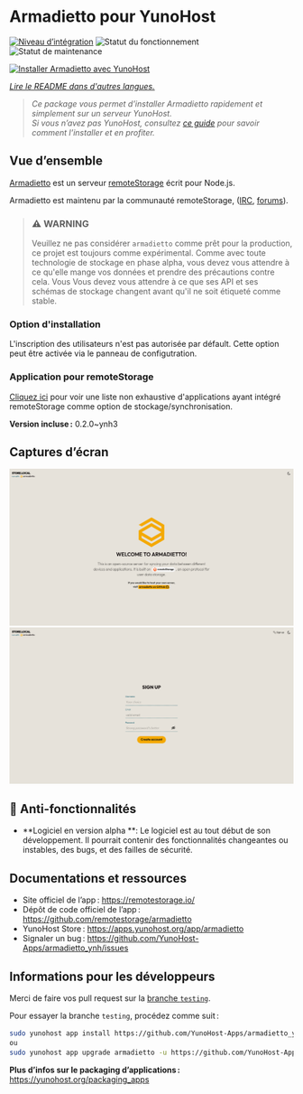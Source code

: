 <!--
Nota bene : ce README est automatiquement généré par <https://github.com/YunoHost/apps/tree/master/tools/readme_generator>
Il NE doit PAS être modifié à la main.
-->

# Armadietto pour YunoHost

[![Niveau d’intégration](https://dash.yunohost.org/integration/armadietto.svg)](https://dash.yunohost.org/appci/app/armadietto) ![Statut du fonctionnement](https://ci-apps.yunohost.org/ci/badges/armadietto.status.svg) ![Statut de maintenance](https://ci-apps.yunohost.org/ci/badges/armadietto.maintain.svg)

[![Installer Armadietto avec YunoHost](https://install-app.yunohost.org/install-with-yunohost.svg)](https://install-app.yunohost.org/?app=armadietto)

*[Lire le README dans d'autres langues.](./ALL_README.md)*

> *Ce package vous permet d’installer Armadietto rapidement et simplement sur un serveur YunoHost.*  
> *Si vous n’avez pas YunoHost, consultez [ce guide](https://yunohost.org/install) pour savoir comment l’installer et en profiter.*

## Vue d’ensemble

[Armadietto](https://github.com/remotestorage/armadietto/) est un serveur [remoteStorage](https://remotestorage.io) écrit pour Node.js.

Armadietto est maintenu par la communauté remoteStorage, ([IRC](https://web.libera.chat/#remotestorage), [forums](https://community.remotestorage.io/)).

> ### :warning: WARNING
> Veuillez ne pas considérer `armadietto` comme prêt pour la production, ce projet est toujours
> comme expérimental.  Comme avec toute technologie de stockage en phase alpha, vous
> devez vous attendre à ce qu'elle mange vos données et prendre des précautions contre cela. Vous
> Vous devez vous attendre à ce que ses API et ses schémas de stockage changent avant qu'il ne soit 
> étiqueté comme stable.

### Option d'installation 

L'inscription des utilisateurs n'est pas autorisée par défault.
Cette option peut être activée via le panneau de configutration.

### Application pour remoteStorage

[Cliquez ici](https://remotestorage.io/apps/) pour voir une liste non exhaustive d'applications ayant intégré remoteStorage comme option de stockage/synchronisation.


**Version incluse :** 0.2.0~ynh3

## Captures d’écran

![Capture d’écran de Armadietto](./doc/screenshots/armadietto-welcome.png)
![Capture d’écran de Armadietto](./doc/screenshots/armadietto-signup.png)

## :red_circle: Anti-fonctionnalités

- **Logiciel en version alpha **: Le logiciel est au tout début de son développement. Il pourrait contenir des fonctionnalités changeantes ou instables, des bugs, et des failles de sécurité.

## Documentations et ressources

- Site officiel de l’app : <https://remotestorage.io/>
- Dépôt de code officiel de l’app : <https://github.com/remotestorage/armadietto>
- YunoHost Store : <https://apps.yunohost.org/app/armadietto>
- Signaler un bug : <https://github.com/YunoHost-Apps/armadietto_ynh/issues>

## Informations pour les développeurs

Merci de faire vos pull request sur la [branche `testing`](https://github.com/YunoHost-Apps/armadietto_ynh/tree/testing).

Pour essayer la branche `testing`, procédez comme suit :

```bash
sudo yunohost app install https://github.com/YunoHost-Apps/armadietto_ynh/tree/testing --debug
ou
sudo yunohost app upgrade armadietto -u https://github.com/YunoHost-Apps/armadietto_ynh/tree/testing --debug
```

**Plus d’infos sur le packaging d’applications :** <https://yunohost.org/packaging_apps>
